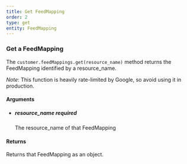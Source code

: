 ```yaml
---
title: Get FeedMapping 
order: 2
type: get
entity: FeedMapping 
---
```


### Get a FeedMapping 

The `customer.feedMappings.get(resource_name)` method returns the FeedMapping identified by a resource_name. 

_Note_: This function is heavily rate-limited by Google, so avoid using it in production.


#### Arguments

- 	##### resource_name _required_
	The resource_name of that FeedMapping


#### Returns

Returns that FeedMapping as an object.
